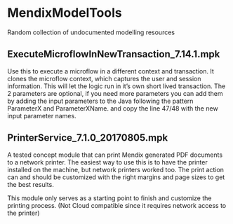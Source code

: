 # MendixModelTools
Random collection of undocumented modelling resources


## ExecuteMicroflowInNewTransaction_7.14.1.mpk
Use this to execute a microflow in a different context and transaction. It clones the microflow context, which captures the user and session information. This will let the logic run in it’s own short lived transaction. 
The 2 parameters are optional, if you need more parameters you can add them by adding the input parameters to the Java following the pattern ParameterX and ParameterXName. and copy the line 47/48 with the new input parameter names. 

## PrinterService_7.1.0_20170805.mpk
A tested concept module that can print Mendix generated PDF documents to a network printer. The easiest way to use this is to have the printer installed on the machine, but network printers worked too.
The print action can and should be customized with the right margins and page sizes to get the best results.

This module only serves as a starting point to finish and customize the printing process.  (Not Cloud compatible since it requires network access to the printer)
